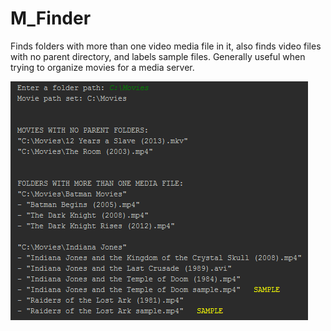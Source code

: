 # M_Finder
Finds folders with more than one video media file in it, also finds video files with no parent directory,
and labels sample files.
Generally useful when trying to organize movies for a media server.

![Example](example_output.png?raw=true)
